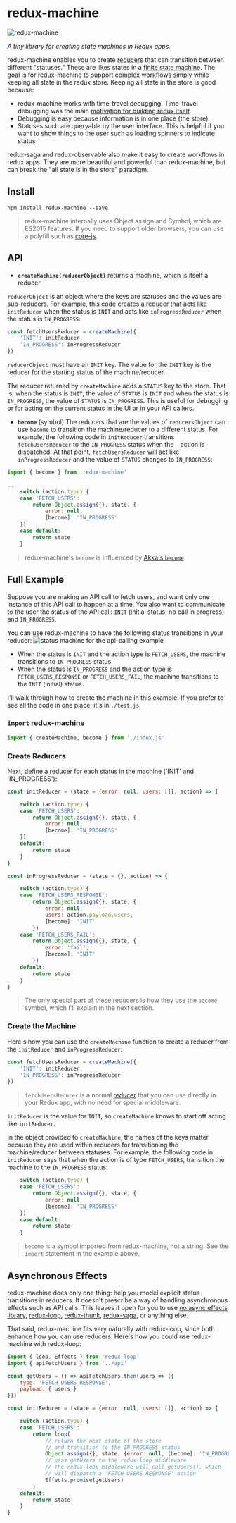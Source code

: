 # redux-machine

![redux-machine](http://i63.tinypic.com/2igdbus_th.jpg)

*A tiny library for creating state machines in Redux apps.*


redux-machine enables you to create [reducers](http://redux.js.org/docs/basics/Reducers.html) that can transition between different "statuses." These are likes states in a [finite state machine](https://en.wikipedia.org/wiki/Finite-state_machine). The goal is for redux-machine to support complex workflows simply while keeping all state in the redux store. Keeping all state in the store is good because:

- redux-machine works with time-travel debugging. Time-travel debugging was the main [motivation for building redux itself](https://www.youtube.com/watch?v=xsSnOQynTHs).
- Debugging is easy because information is in one place (the store).
- Statuses such are queryable by the user interface. This is helpful if you want to show things to the user such as loading spinners to indicate status

redux-saga and redux-observable also make it easy to create workflows in redux apps. They are more beautiful and powerful than redux-machine, but can break the "all state is in the store" paradigm.

## Install

`npm install redux-machine --save`

> redux-machine internally uses Object.assign and Symbol, which are ES2015 features. If you need to support older browsers, you can use a polyfill such as [core-js](https://github.com/zloirock/core-js#basic).

## API

- **`createMachine(reducerObject)`** returns a machine, which is itself a reducer

`reducerObject` is an object where the keys are statuses and the values are sub-reducers. For example, this code creates a reducer that acts like `initReducer` when the status is `INIT` and acts like `inProgressReducer` when the status is `IN_PROGRESS`:

```js
const fetchUsersReducer = createMachine({
    'INIT': initReducer,
    'IN_PROGRESS': inProgressReducer
})
```

`reducerObject` must have an `INIT` key. The value for the `INIT` key is the reducer for the starting status of the machine/reducer.

The reducer returned by `createMachine` adds a `STATUS` key to the store. That is, when the status is `INIT`, the value of `STATUS` is `INIT` and when the status is `IN_PROGRESS`, the value of `STATUS` is `IN_PROGRESS`. This is useful for debugging or for acting on the current status in the UI or in your API callers.

- **`become`** (symbol)
The reducers that are the values of `reducersObject` can use `become` to transition the machine/reducer to a different status. For example, the following code in `initReducer` transitions `fetchUsersReducer` to the `IN_PROGRESS` status when the ` ` action is dispatched. At that point, `fetchUsersReducer` will act like `inProgressReducer` and the value of `STATUS` changes to `IN_PROGRESS`:

```js
import { become } from 'redux-machine'

...
    switch (action.type) {
    case 'FETCH_USERS':
        return Object.assign({}, state, {
            error: null,
            [become]: 'IN_PROGRESS'
    })
    case default:
        return state
    }
```

> redux-machine's `become` is influenced by [Akka's `become`](http://doc.akka.io/docs/akka/snapshot/scala/actors.html#become-unbecome).

## Full Example

Suppose you are making an API call to fetch users, and want only one instance of this API call to happen at a time. You also want to communicate to the user the status of the API call: `INIT` (initial status, no call in progress) and `IN_PROGRESS`.

You can use redux-machine to have the following status transitions in your reducer:
![status machine for the api-calling example](http://oi67.tinypic.com/qz57qd.jpg)
- When the status is `INIT` and the action type is `FETCH_USERS`, the machine transitions to `IN_PROGRESS` status.
- When the status is `IN_PROGRESS` and the action type is `FETCH_USERS_RESPONSE` or `FETCH_USERS_FAIL`, the machine transitions to the `INIT` (initial) status.

I'll walk through how to create the machine in this example. If you prefer to see all the code in one place, it's in `./test.js`.

### `import` redux-machine

```js
import { createMachine, become } from './index.js'
```

### Create Reducers

Next, define a reducer for each status in the machine ('INIT' and 'IN_PROGRESS'):

```js
const initReducer = (state = {error: null, users: []}, action) => {

    switch (action.type) {
    case 'FETCH_USERS':
        return Object.assign({}, state, {
            error: null,
            [become]: 'IN_PROGRESS'
    })
    default:
        return state
    }
}

const inProgressReducer = (state = {}, action) => {

    switch (action.type) {
    case 'FETCH_USERS_RESPONSE':
        return Object.assign({}, state, {
            error: null,
            users: action.payload.users,
            [become]: 'INIT'
        })
    case 'FETCH_USERS_FAIL':
        return Object.assign({}, state, {
            error: 'fail',
            [become]: 'INIT'
        })
    default:
        return state
    }
}
```

> The only special part of these reducers is how they use the `become` symbol, which I'll explain in the next section.

### Create the Machine

Here's how you can use the `createMachine` function to create a reducer from the `initReducer` and `inProgressReducer`:

```js
const fetchUsersReducer = createMachine({
    'INIT': initReducer,
    'IN_PROGRESS': inProgressReducer
})
```

> `fetchUsersReducer` is a normal [reducer](http://redux.js.org/docs/basics/Reducers.html) that you can use directly in your Redux app, with no need for special middleware.

`initReducer` is the value for `INIT`, so `createMachine` knows to start off acting like `initReducer`.

In the object provided to `createMachine`, the names of the keys matter because they are used within reducers for transitioning the machine/reducer between statuses. For example, the following code in `initReducer` says that when the action is of type `FETCH_USERS`, transition the machine to the `IN_PROGRESS` status:

```js
    switch (action.type) {
    case 'FETCH_USERS':
        return Object.assign({}, state, {
            error: null,
            [become]: 'IN_PROGRESS'
    })
    case default:
        return state
    }
```

> `become` is a symbol imported from redux-machine, not a string. See the `import` statement in the example above.

## Asynchronous Effects

redux-machine does only one thing: help you model explicit status transitions in reducers. It doesn't prescribe a way of handling asynchronous effects such as API calls. This leaves it open for you to use [no async effects library](http://stackoverflow.com/a/34599594/2482570), [redux-loop](https://github.com/redux-loop/redux-loop), [redux-thunk](https://github.com/gaearon/redux-thunk), [redux-saga](https://github.com/yelouafi/redux-saga), or anything else.

That said, redux-machine fits very naturally with redux-loop, since both enhance how you can use reducers. Here's how you could use redux-machine with redux-loop:

```js
import { loop, Effects } from 'redux-loop'
import { apiFetchUsers } from '../api'

const getUsers = () => apiFetchUsers.then(users => ({
    type: 'FETCH_USERS_RESPONSE',
    payload: { users }
}))

const initReducer = (state = {error: null, users: []}, action) => {

    switch (action.type) {
    case 'FETCH_USERS':
        return loop(
            // return the next state of the store
            // and transition to the IN_PROGRESS status
            Object.assign({}, state, {error: null, [become]: 'IN_PROGRESS'}),
            // pass getUsers to the redux-loop middleware
            // The redux-loop middleware will call getUsers(), which
            // will dispatch a 'FETCH_USERS_RESPONSE' action
            Effects.promise(getUsers)
        )
    default:
        return state
    }
}


```


